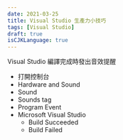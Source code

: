 ```yaml
---
date: 2021-03-25
title: Visual Studio 生產力小技巧
tags: [Visual Studio]
draft: true
isCJKLanguage: true
---
```


Visual Studio 編譯完成時發出音效提醒

- 打開控制台
- Hardware and Sound
- Sound
- Sounds tag
- Program Event
- Microsoft Visual Studio
  - Build Succeeded
  - Build Failed

